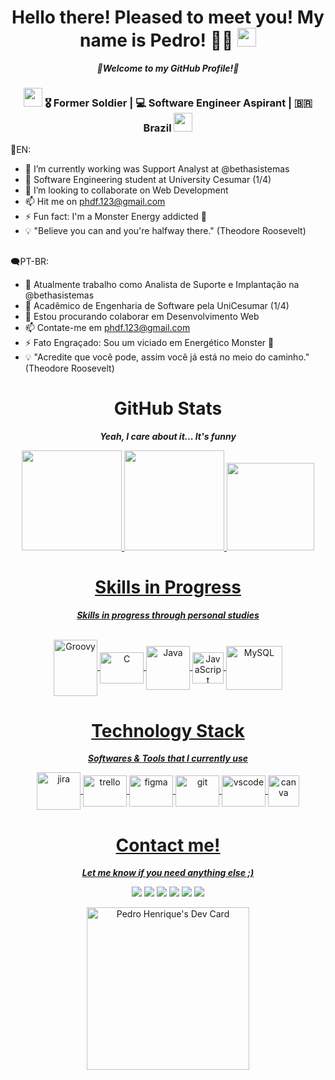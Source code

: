<!-- "Hello there" phrase -->
<div align="center">
  <h1>Hello there! Pleased to meet you! My name is Pedro!</a> 👨‍💻 <img src="https://media.giphy.com/media/hvRJCLFzcasrR4ia7z/giphy.gif" width="30px"> </h1> <i><b>🌾Welcome to my GitHub Profile!🌾</b></i>
</div>

<div align="center">
<h3><img src="https://media.giphy.com/media/WUlplcMpOCEmTGBtBW/giphy.gif" width="30"> 🎖 Former Soldier | 💻 Software Engineer Aspirant | 🇧🇷 Brazil <img src="https://media.giphy.com/media/WUlplcMpOCEmTGBtBW/giphy.gif" width="30"></h3>
</div>

💬EN:
- 🔭 I’m currently working was Support Analyst at @bethasistemas
- 🌱 Software Engineering student at University Cesumar (1/4)
- 🤝 I’m looking to collaborate on Web Development 
- 📫 Hit me on phdf.123@gmail.com 
- ⚡ Fun fact: I'm a Monster Energy addicted 🥤
- 💡 "Believe you can and you're halfway there." (Theodore Roosevelt)

##

🗨PT-BR:
- 🔭 Atualmente trabalho como Analista de Suporte e Implantação na @bethasistemas
- 🌱 Acadêmico de Engenharia de Software pela UniCesumar (1/4)
- 🤝 Estou procurando colaborar em Desenvolvimento Web
- 📫 Contate-me em phdf.123@gmail.com
- ⚡ Fato Engraçado: Sou um viciado em Energético Monster 🥤
- 💡 "Acredite que você pode, assim você já está no meio do caminho." (Theodore Roosevelt)


<!-- GitHub Stats -->
<div align="center">
  <p>
    <h1>GitHub Stats</h1><i><b>Yeah, I care about it... It's funny</b></i>
  </p>
</div>

<div align="center">
    <a href="https://github.com/PedroHFDutra">
        <img height="160em" src="https://github-readme-stats.vercel.app/api?username=PedroHFDutra&theme=gotham&hide_border=true&include_all_commits=true&count_private=true"/>
        <img height="160em" src="https://github-readme-streak-stats.herokuapp.com/?user=PedroHFDutra&theme=gotham&hide_border=true"/>
        <img height="140em" src="https://github-readme-stats.vercel.app/api/top-langs/?username=PedroHFDutra&theme=gotham&hide_border=true&include_all_commits=true&count_private=true&layout=compact"/>
</div> 

<!--Technologies -->
<div align="center">
    <h1>Skills in Progress</h1> <i><b> Skills in progress through personal studies </i></b>
</div>

<p align="center"><br>
  <img align="center" alt="Groovy" height="90" width="70" src="https://cdn.jsdelivr.net/gh/devicons/devicon/icons/groovy/groovy-original.svg">
  <img align="center" alt="C" height="50" width="70" src="https://cdn.jsdelivr.net/gh/devicons/devicon/icons/c/c-original.svg">
  <img align="center" alt="Java" height="70" width="70" src="https://cdn.jsdelivr.net/gh/devicons/devicon/icons/java/java-original-wordmark.svg"> 
  <img align="center" alt="JavaScript" height="50" width="50" src="https://cdn.jsdelivr.net/gh/devicons/devicon/icons/javascript/javascript-original.svg">
  <img align="center" alt="MySQL" height="70" width="90" src="https://cdn.jsdelivr.net/gh/devicons/devicon/icons/mysql/mysql-original-wordmark.svg">
</p>
  
<!--Tech Stack -->
<div align="center">
  <p>
    <h1>Technology Stack</h1><i><b>Softwares & Tools that I currently use</b></i>
  </p>
</div>

<div align="center">
    <img align="center" alt="jira" height="60" width="70" src="https://cdn.jsdelivr.net/gh/devicons/devicon/icons/jira/jira-original-wordmark.svg"/>
    <img align="center" alt="trello" height="50" width="70" src="https://cdn.jsdelivr.net/gh/devicons/devicon/icons/trello/trello-plain.svg"/>
    <img align="center" alt="figma" height="50" width="70" src="https://cdn.jsdelivr.net/gh/devicons/devicon/icons/figma/figma-original.svg"/>
    <img align="center" alt="git" height="50" width="70" src="https://cdn.jsdelivr.net/gh/devicons/devicon/icons/git/git-plain.svg"/>
    <img align="center" alt="vscode" height="50" width="70" src="https://cdn.jsdelivr.net/gh/devicons/devicon/icons/vscode/vscode-original.svg"/>
    <img align="center" alt="canva" height="50" width"50" src="https://cdn.jsdelivr.net/gh/devicons/devicon/icons/canva/canva-original.svg"/>          
</div>

<!--Contacts -->
<div align="center">
<h1>Contact me!</h1> 
  <p>
    <i><b>Let me know if you need anything else ;)</i></b>
    </p>
</div>
<div align="center"> 
  <a href="https://instagram.com/_pedrodutra_" target="_blank"><img src="https://img.shields.io/badge/-Instagram-%23E4405F?style=for-the-badge&logo=instagram&logoColor=white" target="_blank"></a>
  <a href = "mailto:phdf.123@gmail.com"><img src="https://img.shields.io/badge/-Gmail-%23333?style=for-the-badge&logo=gmail&logoColor=white" target="_blank"></a>
  <a href="https://www.linkedin.com/in/pedrohdutra" target="_blank"><img src="https://img.shields.io/badge/-LinkedIn-%230077B5?style=for-the-badge&logo=linkedin&logoColor=white" target="_blank"></a> 
 <a href="https://discord.gg/Pedro_Dutra#1052"><img src=https://img.shields.io/badge/Discord-7289DA?style=for-the-badge&logo=discord&logoColor=white></a>
 <a href="https://dev.to/pedrohfdutra"><img src=https://img.shields.io/badge/dev.to-0A0A0A?style=for-the-badge&logo=devdotto&logoColor=white></a>
 <a href="https://gitlab.com/pedrohfdutra"><img src=https://img.shields.io/badge/GitLab-330F63?style=for-the-badge&logo=gitlab&logoColor=white></a> 
</div>
<div align="center">
<p>
<a href="https://app.daily.dev/pedro_dutra"><img src="https://api.daily.dev/devcards/7af9907a0f79423c8d5fe0f1438429d0.png?r=ssq" width="260" alt="Pedro Henrique's Dev Card"/></a>
 </p>
</div>
